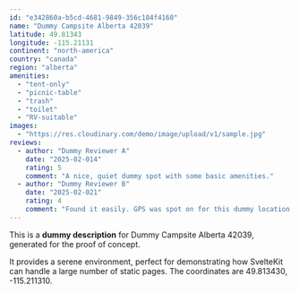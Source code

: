 ```yaml
---
id: "e342860a-b5cd-4681-9849-356c184f4160"
name: "Dummy Campsite Alberta 42039"
latitude: 49.81343
longitude: -115.21131
continent: "north-america"
country: "canada"
region: "alberta"
amenities:
  - "tent-only"
  - "picnic-table"
  - "trash"
  - "toilet"
  - "RV-suitable"
images:
  - "https://res.cloudinary.com/demo/image/upload/v1/sample.jpg"
reviews:
  - author: "Dummy Reviewer A"
    date: "2025-02-014"
    rating: 5
    comment: "A nice, quiet dummy spot with some basic amenities."
  - author: "Dummy Reviewer B"
    date: "2025-02-021"
    rating: 4
    comment: "Found it easily. GPS was spot on for this dummy location."
---
```


This is a **dummy description** for Dummy Campsite Alberta 42039, generated for the proof of concept.

It provides a serene environment, perfect for demonstrating how SvelteKit can handle a large number of static pages. The coordinates are 49.813430, -115.211310.
